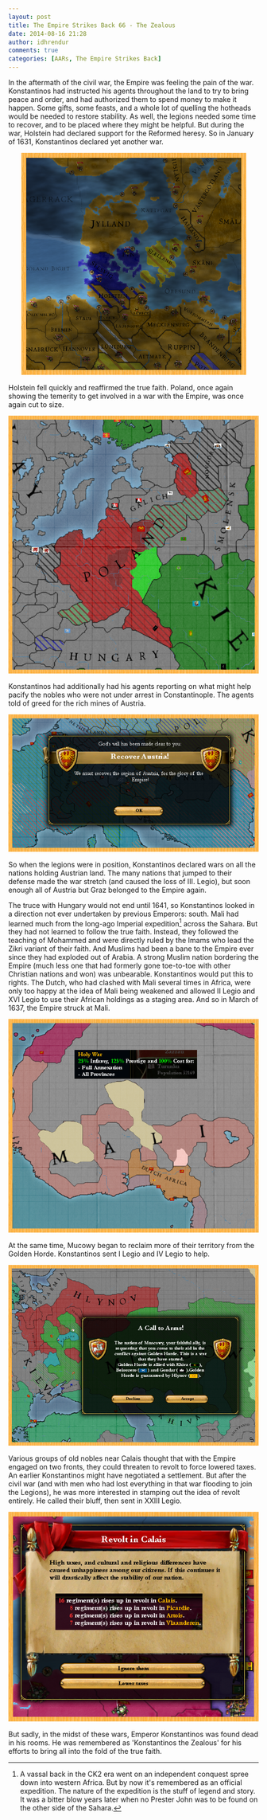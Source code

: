 ```yaml
---
layout: post
title: The Empire Strikes Back 66 - The Zealous
date: 2014-08-16 21:28
author: idhrendur
comments: true
categories: [AARs, The Empire Strikes Back]
---
```

In the aftermath of the civil war, the Empire was feeling the pain of the war. Konstantinos had instructed his agents throughout the land to try to bring peace and order, and had authorized them to spend money to make it happen. Some gifts, some feasts, and a whole lot of quelling the hotheads would be needed to restore stability. As well, the legions needed some time to recover, and to be placed where they might be helpful. But during the war, Holstein had declared support for the Reformed heresy. So in January of 1631, Konstantinos declared yet another war.
<p align="center"><img src="/assets/tesb_images/66-1.png"></p>

Holstein fell quickly and reaffirmed the true faith. Poland, once again showing the temerity to get involved in a war with the Empire, was once again cut to size.
<p align="center"><img src="/assets/tesb_images/66-2.png"></p>

Konstantinos had additionally had his agents reporting on what might help pacify the nobles who were not under arrest in Constantinople. The agents told of greed for the rich mines of Austria.
<p align="center"><img src="/assets/tesb_images/66-3.png"></p>

So when the legions were in position, Konstantinos declared wars on all the nations holding Austrian land. The many nations that jumped to their defense made the war stretch (and caused the loss of III. Legio), but soon enough all of Austria but Graz belonged to the Empire again.

The truce with Hungary would not end until 1641, so Konstantinos looked in a direction not ever undertaken by previous Emperors: south. Mali had learned much from the long-ago Imperial expedition[^1] across the Sahara. But they had not learned to follow the true faith. Instead, they followed the teaching of Mohammed and were directly ruled by the Imams who lead the Zikri variant of their faith. And Muslims had been a bane to the Empire ever since they had exploded out of Arabia. A strong Muslim nation bordering the Empire (much less one that had formerly gone toe-to-toe with other Christian nations and won) was unbearable. Konstantinos would put this to rights. The Dutch, who had clashed with Mali several times in Africa, were only too happy at the idea of Mali being weakened and allowed II Legio and XVI Legio to use their African holdings as a staging area. And so in March of 1637, the Empire struck at Mali.
<p align="center"><img src="/assets/tesb_images/66-4.png"></p>

At the same time, Mucowy began to reclaim more of their territory from the Golden Horde. Konstantinos sent I Legio and IV Legio to help.
<p align="center"><img src="/assets/tesb_images/66-5.png"></p>

Various groups of old nobles near Calais thought that with the Empire engaged on two fronts, they could threaten to revolt to force lowered taxes. An earlier Konstantinos might have negotiated a settlement. But after the civil war (and with men who had lost everything in that war flooding to join the Legions), he was more interested in stamping out the idea of revolt entirely. He called their bluff, then sent in XXIII Legio.
<p align="center"><img src="/assets/tesb_images/66-6.png"></p>

But sadly, in the midst of these wars, Emperor Konstantinos was found dead in his rooms. He was remembered as 'Konstantinos the Zealous' for his efforts to bring all into the fold of the true faith.

[^1]: A vassal back in the CK2 era went on an independent conquest spree down into western Africa. But by now it's remembered as an official expedition. The nature of the expedition is the stuff of legend and story. It was a bitter blow years later when no Prester John was to be found on the other side of the Sahara.
